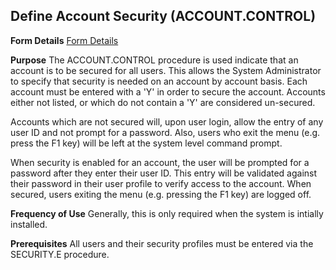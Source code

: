 ## Define Account Security (ACCOUNT.CONTROL)
<PageHeader />

**Form Details**
[Form Details](../ACCOUNT-CONTROL-1/README.md)

**Purpose**
The ACCOUNT.CONTROL procedure is used indicate that an account is to be
secured for all users. This allows the System Administrator to specify that
security is needed on an account by account basis. Each account must be
entered with a 'Y' in order to secure the account. Accounts either not listed,
or which do not contain a 'Y' are considered un-secured.

Accounts which are not secured will, upon user login, allow the entry of any
user ID and not prompt for a password. Also, users who exit the menu (e.g.
press the F1 key) will be left at the system level command prompt.

When security is enabled for an account, the user will be prompted for a
password after they enter their user ID. This entry will be validated against
their password in their user profile to verify access to the account. When
secured, users exiting the menu (e.g. pressing the F1 key) are logged off.

**Frequency of Use**
Generally, this is only required when the system is intially installed.

**Prerequisites**
All users and their security profiles must be entered via the SECURITY.E
procedure.

<badge text= "Version 8.10.57 " vertical="middle" />

<PageFooter />
